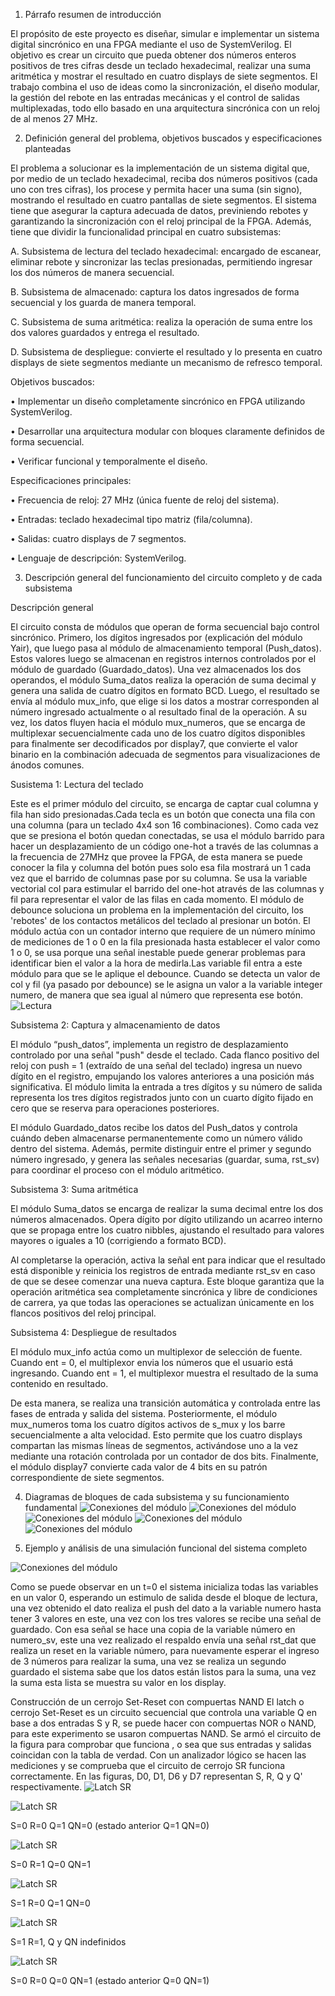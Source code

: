 1. Párrafo resumen de introducción

El propósito de este proyecto es diseñar, simular e implementar un sistema digital sincrónico en una FPGA mediante el uso de SystemVerilog. El objetivo es crear un circuito que pueda obtener dos números enteros positivos de tres cifras desde un teclado hexadecimal, realizar una suma aritmética y mostrar el resultado en cuatro displays de siete segmentos. El trabajo combina el uso de ideas como la sincronización, el diseño modular, la gestión del rebote en las entradas mecánicas y el control de salidas multiplexadas, todo ello basado en una arquitectura sincrónica con un reloj de al menos 27 MHz.

2. Definición general del problema, objetivos buscados y especificaciones planteadas

El problema a solucionar es la implementación de un sistema digital que, por medio de un teclado hexadecimal, reciba dos números positivos (cada uno con tres cifras), los procese y permita hacer una suma (sin signo), mostrando el resultado en cuatro pantallas de siete segmentos. El sistema tiene que asegurar la captura adecuada de datos, previniendo rebotes y garantizando la sincronización con el reloj principal de la FPGA. Además, tiene que dividir la funcionalidad principal en cuatro subsistemas:

   A.	Subsistema de lectura del teclado hexadecimal: encargado de escanear, eliminar rebote y sincronizar las teclas presionadas, permitiendo ingresar los dos números de manera secuencial.

   B.	Subsistema de almacenado: captura los datos ingresados de forma secuencial y los guarda de manera temporal.

   C.	Subsistema de suma aritmética: realiza la operación de suma entre los dos valores guardados y entrega el resultado.

   D.	Subsistema de despliegue: convierte el resultado y lo presenta en cuatro displays de siete segmentos mediante un mecanismo de refresco temporal.

Objetivos buscados:

   •	Implementar un diseño completamente sincrónico en FPGA utilizando SystemVerilog.

   •	Desarrollar una arquitectura modular con bloques claramente definidos de forma secuencial.

   •	Verificar funcional y temporalmente el diseño.

Especificaciones principales:

   •	Frecuencia de reloj: 27 MHz (única fuente de reloj del sistema).

   •	Entradas: teclado hexadecimal tipo matriz (fila/columna).

   •	Salidas: cuatro displays de 7 segmentos.

   •	Lenguaje de descripción: SystemVerilog.


3. Descripción general del funcionamiento del circuito completo y de cada subsistema

Descripción general

El circuito consta de módulos que operan de forma secuencial bajo control sincrónico. Primero, los dígitos ingresados por (explicación del módulo Yair), que luego pasa al módulo de almacenamiento temporal (Push_datos). Estos valores luego se almacenan en registros internos controlados por el módulo de guardado (Guardado_datos). Una vez almacenados los dos operandos, el módulo Suma_datos realiza la operación de suma decimal y genera una salida de cuatro dígitos en formato BCD. Luego, el resultado se envía al módulo mux_info, que elige si los datos a mostrar corresponden al número ingresado actualmente o al resultado final de la operación. A su vez, los datos fluyen hacia el módulo mux_numeros, que se encarga de multiplexar secuencialmente cada uno de los cuatro dígitos disponibles para finalmente ser decodificados por display7, que convierte el valor binario en la combinación adecuada de segmentos para visualizaciones de ánodos comunes.

Susistema 1: Lectura del teclado

Este es el primer módulo del circuito, se encarga de captar cual columna y fila han sido presionadas.Cada tecla es un botón que conecta una fila con una columna (para un teclado 4x4 son 16 combinaciones). Como cada vez que se presiona el botón quedan conectadas, se usa el módulo barrido para hacer un desplazamiento de un código one-hot a través de las columnas a la frecuencia de 27MHz que provee la FPGA, de esta manera se puede conocer la fila y columna del botón pues solo esa fila mostrará un 1 cada vez que el barrido de columnas pase por su columna. Se usa la variable vectorial col para estimular el barrido del one-hot através de las columnas y fil para representar el valor de las filas en cada momento.
El módulo de debounce soluciona un problema en la implementación del circuito, los 'rebotes' de los contactos metálicos del teclado al presionar un botón. El módulo actúa con un contador interno que requiere de un número mínimo de mediciones de 1 o 0 en la fila presionada hasta establecer el valor como 1 o 0, se usa porque una señal inestable puede generar problemas para identificar bien el valor a la hora de medirla.Las variable fil entra a este módulo para que se le aplique el debounce.
Cuando se detecta un valor de col y fil (ya pasado por debounce) se le asigna un valor a la variable integer numero, de manera que sea igual al número que representa ese botón.
![Lectura](/Imagenes/sistema_de_lectura_2.png)


Subsistema 2: Captura y almacenamiento de datos

El módulo “push_datos”, implementa un registro de desplazamiento controlado por una señal "push" desde el teclado. Cada flanco positivo del reloj con push = 1 (extraído de una señal del teclado) ingresa un nuevo dígito en el registro, empujando los valores anteriores a una posición más significativa. El módulo limita la entrada a tres dígitos y su número de salida representa los tres dígitos registrados junto con un cuarto dígito fijado en cero que se reserva para operaciones posteriores.

El módulo Guardado_datos recibe los datos del Push_datos y controla cuándo deben almacenarse permanentemente como un número válido dentro del sistema.
Además, permite distinguir entre el primer y segundo número ingresado, y genera las señales necesarias (guardar, suma, rst_sv) para coordinar el proceso con el módulo aritmético.


Subsistema 3: Suma aritmética

El módulo Suma_datos se encarga de realizar la suma decimal entre los dos números almacenados. Opera dígito por dígito utilizando un acarreo interno que se propaga entre los cuatro nibbles, ajustando el resultado para valores mayores o iguales a 10 (corrigiendo a formato BCD).

Al completarse la operación, activa la señal ent para indicar que el resultado está disponible y reinicia los registros de entrada mediante rst_sv en caso de que se desee comenzar una nueva captura.
Este bloque garantiza que la operación aritmética sea completamente sincrónica y libre de condiciones de carrera, ya que todas las operaciones se actualizan únicamente en los flancos positivos del reloj principal.


Subsistema 4: Despliegue de resultados

El módulo mux_info actúa como un multiplexor de selección de fuente.
Cuando ent = 0, el multiplexor envia los números que el usuario está ingresando. Cuando ent = 1, el multiplexor muestra el resultado de la suma contenido en resultado.

De esta manera, se realiza una transición automática y controlada entre las fases de entrada y salida del sistema. Posteriormente, el módulo mux_numeros toma los cuatro dígitos activos de s_mux y los barre secuencialmente a alta velocidad. Esto permite que los cuatro displays compartan las mismas líneas de segmentos, activándose uno a la vez mediante una rotación controlada por un contador de dos bits.
Finalmente, el módulo display7 convierte cada valor de 4 bits en su patrón correspondiente de siete segmentos.

4.  Diagramas de bloques de cada subsistema y su funcionamiento fundamental
![Conexiones del módulo](/Imagenes/Bloques_push.png)
![Conexiones del módulo](/Imagenes/Bloques_guardado.png)
![Conexiones del módulo](/Imagenes/Bloques_suma.png)
![Conexiones del módulo](/Imagenes/Bloques_lectordisplay7.png)
![Conexiones del módulo](/Imagenes/Bloque_total.png)


6. Ejemplo y análisis de una simulación funcional del sistema completo

![Conexiones del módulo](/Imagenes/Test.png)

Como se puede observar en un t=0 el sistema inicializa todas las variables en un valor 0, esperando un estimulo de salida desde el bloque de lectura, una vez obtenido el dato realiza el push del dato a la variable numero hasta tener 3 valores en este, una vez con los tres valores se recibe una señal de guardado. Con esa señal se hace una copia de la variable número en numero_sv, este una vez realizado el respaldo envía una señal rst_dat que realiza un reset en la variable número, para nuevamente esperar el ingreso de 3 números para realizar la suma, una vez se realiza un segundo guardado el sistema sabe que los datos están listos para la suma, una vez la suma esta lista se muestra su valor en los display.

Construcción de un cerrojo Set-Reset con compuertas NAND
El latch o cerrojo Set-Reset es un circuito secuencial que controla una variable Q en base a dos entradas S y R, se puede hacer con compuertas NOR o NAND, para este experimento se usaron compuertas NAND. Se armó el circuito de la figura para comprobar que funciona , o sea que sus entradas y salidas coincidan con la tabla de verdad. Con un analizador lógico se hacen las mediciones y se comprueba que el circuito de cerrojo SR funciona correctamente. En las figuras, D0, D1, D6 y D7 representan S, R, Q y Q' respectivamente. 
![Latch SR](/Imagenes/RS-with-NAND-gates-2.jpg)

![Latch SR](/Imagenes/SR00.jpg)

S=0 R=0 Q=1 QN=0 (estado anterior Q=1 QN=0) 

![Latch SR](/Imagenes/SR01.jpg)

S=0 R=1 Q=0 QN=1

![Latch SR](/Imagenes/SR10.jpg)

S=1 R=0 Q=1 QN=0

![Latch SR](/Imagenes/SR11.jpg)

S=1 R=1, Q y QN indefinidos

![Latch SR](/Imagenes/SR00_2.jpg)

S=0 R=0 Q=0 QN=1 (estado anterior Q=0 QN=1) 
